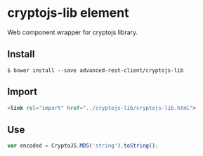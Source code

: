 # cryptojs-lib element

Web component wrapper for cryptojs library.

## Install

```
$ bower install --save advanced-rest-client/cryptojs-lib
```

## Import

```html
<link rel="import" href="../cryptojs-lib/cryptojs-lib.html">
```

## Use

```javascript
var encoded = CryptoJS.MD5('string').toString();
```
